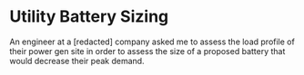 # Utility Battery Sizing

An engineer at a [redacted] company asked me to assess the load profile of their power gen site in order to assess the
size of a proposed battery that would decrease their peak demand. 

